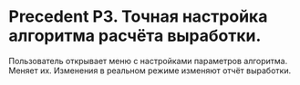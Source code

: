 Precedent P3. Точная настройка алгоритма расчёта выработки.
===========================================================

Пользователь открывает меню с настройками параметров алгоритма. 
Меняет их. Изменения в реальном режиме изменяют отчёт выработки.
